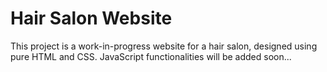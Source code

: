 # Hair Salon Website

This project is a work-in-progress website for a hair salon, designed using pure HTML and CSS. JavaScript functionalities will be added soon...

